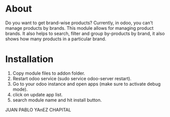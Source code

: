 About
============
Do you want to get brand-wise products? Currently, in odoo, you can't manage products by brands. This module allows for managing product brands. It also helps to search, filter and group by-products by brand, it also shows how many products in a particular brand.



Installation
============
1) Copy module files to addon folder.
2) Restart odoo service (sudo service odoo-server restart).
3) Go to your odoo instance and open apps (make sure to activate debug mode).
4) click on update app list.
5) search module name and hit install button.

JUAN PABLO YAnEZ CHAPITAL
